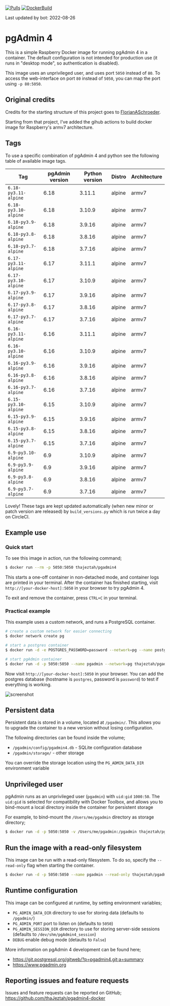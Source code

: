 [![Pulls](https://img.shields.io/docker/pulls/gpongelli/pgadmin4-docker-armv7.svg?style=flat-square&logo=docker)](https://hub.docker.com/r/gpongelli/pgadmin4-docker-armv7/)
[![DockerBuild](https://img.shields.io/docker/cloud/build/gpongelli/pgadmin4-docker-armv7.svg?style=flat-square&logo=docker)](https://hub.docker.com/r/gpongelli/pgadmin4-docker-armv7/)


Last updated by bot: 2022-08-26

# pgAdmin 4

This is a simple Raspberry Docker image for running pgAdmin 4 in a container. The default
configuration is not intended for production use (it runs in "desktop mode",
so authentication is disabled).

This image uses an unprivileged user, and uses port `5050` instead of `80`.
To access the web-interface on port `80` instead of `5050`, you can map the
port using `-p 80:5050`.

## Original credits 

Credits for the starting structure of this project goes to [FlorianASchroeder](https://github.com/FlorianASchroeder/pgadmin4-docker).

Starting from that project, I've added the gihub actions to build docker image for Raspberry's armv7 architecture.


## Tags
To use a specific combination of pgAdmin 4 and python see the following table of available image tags.

|         Tag          | pgAdmin version | Python version | Distro | Architecture |
|----------------------|-----------------|----------------|--------|--------------|
| `6.18-py3.11-alpine` |      6.18       |     3.11.1     | alpine |    armv7     |
| `6.18-py3.10-alpine` |      6.18       |     3.10.9     | alpine |    armv7     |
| `6.18-py3.9-alpine`  |      6.18       |     3.9.16     | alpine |    armv7     |
| `6.18-py3.8-alpine`  |      6.18       |     3.8.16     | alpine |    armv7     |
| `6.18-py3.7-alpine`  |      6.18       |     3.7.16     | alpine |    armv7     |
| `6.17-py3.11-alpine` |      6.17       |     3.11.1     | alpine |    armv7     |
| `6.17-py3.10-alpine` |      6.17       |     3.10.9     | alpine |    armv7     |
| `6.17-py3.9-alpine`  |      6.17       |     3.9.16     | alpine |    armv7     |
| `6.17-py3.8-alpine`  |      6.17       |     3.8.16     | alpine |    armv7     |
| `6.17-py3.7-alpine`  |      6.17       |     3.7.16     | alpine |    armv7     |
| `6.16-py3.11-alpine` |      6.16       |     3.11.1     | alpine |    armv7     |
| `6.16-py3.10-alpine` |      6.16       |     3.10.9     | alpine |    armv7     |
| `6.16-py3.9-alpine`  |      6.16       |     3.9.16     | alpine |    armv7     |
| `6.16-py3.8-alpine`  |      6.16       |     3.8.16     | alpine |    armv7     |
| `6.16-py3.7-alpine`  |      6.16       |     3.7.16     | alpine |    armv7     |
| `6.15-py3.10-alpine` |      6.15       |     3.10.9     | alpine |    armv7     |
| `6.15-py3.9-alpine`  |      6.15       |     3.9.16     | alpine |    armv7     |
| `6.15-py3.8-alpine`  |      6.15       |     3.8.16     | alpine |    armv7     |
| `6.15-py3.7-alpine`  |      6.15       |     3.7.16     | alpine |    armv7     |
| `6.9-py3.10-alpine`  |       6.9       |     3.10.9     | alpine |    armv7     |
|  `6.9-py3.9-alpine`  |       6.9       |     3.9.16     | alpine |    armv7     |
|  `6.9-py3.8-alpine`  |       6.9       |     3.8.16     | alpine |    armv7     |
|  `6.9-py3.7-alpine`  |       6.9       |     3.7.16     | alpine |    armv7     |

Lovely! These tags are kept updated automatically (when new minor or patch version are released) by `build_versions.py` which is run twice a day on CircleCI.

## Example use

### Quick start

To see this image in action, run the following command;

```bash
$ docker run --rm -p 5050:5050 thajeztah/pgadmin4
```

This starts a one-off container in non-detached mode, and container logs are
printed in your terminal. After the container has finished starting, visit
`http://[your-docker-host]:5050` in your browser to try pgAdmin 4.

To exit and remove the container, press `CTRL+C` in your terminal.


### Practical example

This example uses a custom network, and runs a PostgreSQL container.

```bash
# create a custom network for easier connecting
$ docker network create pg

# start a postgres container
$ docker run -d -e POSTGRES_PASSWORD=password --network=pg --name postgres postgres:9-alpine

# start pgAdmin container
$ docker run -d -p 5050:5050 --name pgadmin --network=pg thajeztah/pgadmin4
```

Now visit `http://[your-docker-host]:5050` in your browser. You can add the
postgres database (hostname is `postgres`, password is `password`) to test
if everything is working.

![screenshot](https://raw.githubusercontent.com/thaJeztah/pgadmin4-docker/master/pgadmin-screenshot.png)

## Persistent data

Persistent data is stored in a volume, located at `/pgadmin/`. This allows
you to upgrade the container to a new version without losing configuration.

The following directories can be found inside the volume;

- `/pgadmin/config/pgadmin4.db` - SQLite configuration database
- `/pgadmin/storage/` - other storage

You can override the storage location using the `PG_ADMIN_DATA_DIR`
environment variable

## Unprivileged user

pgAdmin runs as an unprivileged user (`pgadmin`) with `uid:gid` `1000:50`.
The `uid:gid` is selected for compatibility with Docker Toolbox, and allows
you to bind-mount a local directory inside the container for persistent
storage

For example, to bind-mount the `/Users/me/pgadmin` directory as storage directory;

```bash
$ docker run -d -p 5050:5050 -v /Users/me/pgadmin:/pgadmin thajeztah/pgadmin4
```

## Run the image with a read-only filesystem

This image can be run with a read-only filesystem. To do so, specify the
`--read-only` flag when starting the container.

```bash
$ docker run -d -p 5050:5050 --name pgadmin --read-only thajeztah/pgadmin4
```

## Runtime configuration

This image can be configured at runtime, by setting environment variables;

- `PG_ADMIN_DATA_DIR` directory to use for storing data (defaults to `/pgadmin/`)
- `PG_ADMIN_PORT` port to listen on (defaults to `5050`)
- `PG_ADMIN_SESSION_DIR` directory to use for storing server-side sessions (defaults to `/dev/shm/pgAdmin4_session`)
- `DEBUG` enable debug mode (detaults to `False`)

More information on pgAdmin 4 development can be found here;

- https://git.postgresql.org/gitweb/?p=pgadmin4.git;a=summary
- https://www.pgadmin.org

## Reporting issues and feature requests

Issues and feature requests can be reported on GitHub;
https://github.com/thaJeztah/pgadmin4-docker
